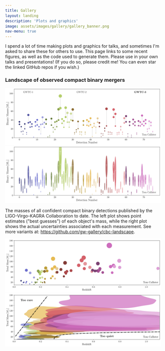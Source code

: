```yaml
---
title: Gallery
layout: landing
description: 'Plots and graphics'
image: assets/images/gallery/gallery_banner.png
nav-menu: true
---
```


<!-- Main -->
<div id="main">

<!-- One -->
<section id="one">
	<div class="inner">
		<p>I spend a lot of time making plots and graphics for talks, and sometimes I'm asked to share these for others to use. This page links to some recent figures, as well as the code used to generate them. Please use in your own talks and presentations! (If you do so, please credit me! You can even star the linked GitHub repos if you wish.)</p>
	</div>
</section>

<h3>Landscape of observed compact binary mergers</h3>
<div class="inner">
<div class="row 50% uniform">
    <div class="6u"><span class="image fit"><a href="https://github.com/gw-gallery/cbc-landscape" class=image><img src="assets/images/gallery/cbc_landscape_gwtc3.png" alt=""/></a></span></div>
    <div class="6u$"><span class="image fit"><a href="https://github.com/gw-gallery/cbc-landscape" class=image><img src="assets/images/gallery/cbc_landscape_gwtc3_with_errors.png" alt=""/></a></span></div>
</div>
<p>
The masses of all confident compact binary detections published by the LIGO-Virgo-KAGRA Collaboration to date.
The left plot shows point estimates ("best guesses") of each object's mass, while the right plot shows the actual uncertainties associated with each measurement.
See more variants at: <a href="https://github.com/gw-gallery/cbc-landscape">https://github.com/gw-gallery/cbc-landscape</a>.
</p>
</div>


<div class="box alt">
	<div class="row 50% uniform">
		<div class="6u"><span class="image fit"><a href="https://github.com/gw-gallery/mass-vs-redshift-pollock-plot" class=image><img src="assets/images/gallery/mass_v_redshift_pollock_plot.jpeg" alt="" /></a></span></div>
		<div class="6u$"><span class="image fit"><a href="https://github.com/gw-gallery/mass-vs-redshift-pollock-plot" class=image><img src="assets/images/gallery/mass_v_redshift_pollock_plot_with_errors_annotated.jpeg" alt="" /></a></span></div>
    </div>
	<div class="row 50% uniform">
		<div class="6u"><span class="image fit"><a href="https://github.com/gw-gallery/hierarchical-inference-demo" class=image><img src="assets/images/gallery/inference.mp4" alt="" /></a></span></div>
    </div>
</div>

</div>
